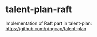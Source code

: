 # talent-plan-raft
Implementation of Raft part in talent-plan: https://github.com/pingcap/talent-plan

